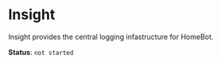 # Insight

Insight provides the central logging infastructure for HomeBot. 

**Status**: `not started`